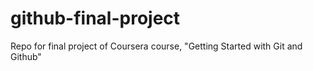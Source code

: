 # github-final-project
Repo for final project of Coursera course, "Getting Started with Git and Github"

